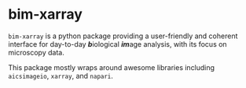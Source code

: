 # bim-xarray
`bim-xarray` is a python package providing a user-friendly and 
coherent interface for day-to-day ***b***iological ***im***age analysis, with 
its focus on microscopy data.

This package mostly wraps around awesome libraries including 
`aicsimageio`, `xarray`, and `napari`.
